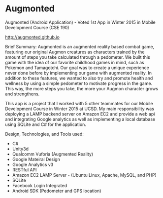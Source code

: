# Augmonted

Augmonted (Android Application) - Voted 1st App in Winter 2015 in Mobile Development Course (CSE 190)

http://augmonted.github.io

Brief Summary:
Augmonted is an augmented reality based combat game, featuring our original Augmon creatures as characters trained 
by the amount of steps you take calculated through a pedometer. 
We built this game with the idea of our favorite childhood games in mind, such as Pokemon and Tamagotchi. 
Our goal was to create a unique experience never done before by implementing our game with augmented reality.
In addition to these features, we wanted to also try and promote health and wellness by using a simple pedometer to 
motivate progress in the game. This way, the more steps you take, the more your Augmon character grows and strengthens.

This app is a project that I worked with 5 other teammates for our Mobile Development Course in Winter 2015 at UCSD.
My main responsibility was deploying a LAMP backend server on Amazon EC2 and provide a web api and integrating Google analytics
as well as implementing a local database using SQLite and C# for the application.

Design, Technologies, and Tools used:
- C#
- Unity3d
- Qualcomm Vuforia (Augmented Reality)
- Google Mateiral Design
- Google Analytics v3
- RESTful API
- Amazon EC2 LAMP Server - (Ubuntu Linux, Apache, MySQL, and PHP)
- SQLite
- Facebook Login Integrated
- Android SDK (Pedometer and GPS location)


